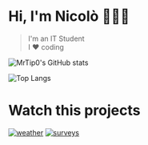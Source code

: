 # Hi, I'm Nicolò 🧑🏼‍💻

> I'm an IT Student  
> I ❤️ coding

![MrTip0's GitHub stats](https://github-readme-stats.vercel.app/api?username=MrTip0&hide=prs,issues&show_icons=true&theme=cobalt)

![Top Langs](https://github-readme-stats.vercel.app/api/top-langs/?username=MrTip0&langs_count=6&layout=compact)


# Watch this projects

[![weather](https://github-readme-stats.vercel.app/api/pin/?username=MrTip0&repo=weather)](https://github.com/MrTip0/weather) [![surveys](https://github-readme-stats.vercel.app/api/pin/?username=MrTip0&repo=surveys)](https://github.com/MrTip0/surveys)

